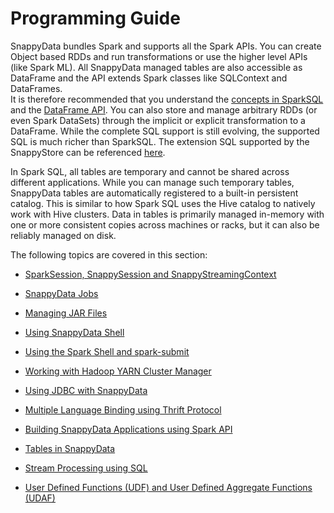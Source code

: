# Programming Guide
SnappyData bundles Spark and supports all the Spark APIs. You can create Object based RDDs and run transformations or use the higher level APIs (like Spark ML). 
All SnappyData managed tables are also accessible as DataFrame and the API extends Spark classes like SQLContext and DataFrames.</br>
It is therefore recommended that you understand the [concepts in SparkSQL](http://spark.apache.org/docs/latest/sql-programming-guide.html#overview) 
and the [DataFrame API](http://spark.apache.org/docs/latest/sql-programming-guide.html#dataframes). You can also store and manage arbitrary RDDs (or even Spark DataSets) through the implicit or explicit transformation to a DataFrame. While the complete SQL support is still evolving, the supported SQL is much richer than SparkSQL. The extension SQL supported by the SnappyStore can be referenced [here](#markdown_link_row_and_column_tables).

In Spark SQL, all tables are temporary and cannot be shared across different applications. While you can manage such temporary tables, SnappyData tables are automatically registered to a built-in persistent catalog. This is similar to how Spark SQL uses the Hive catalog to natively work with Hive clusters. 
Data in tables is primarily managed in-memory with one or more consistent copies across machines or racks, but it can also be reliably managed on disk.

The following topics are covered in this section:

* [SparkSession, SnappySession and SnappyStreamingContext](programming_guide/sparksession_snappysession_and_snappystreamingcontext.md)

* [SnappyData Jobs](programming_guide/snappydata_jobs.md)

* [Managing JAR Files](programming_guide/managing_jar_files.md)

* [Using SnappyData Shell](programming_guide/using_snappydata_shell.md)

* [Using the Spark Shell and spark-submit](programming_guide/using_the_spark_shell_and_spark-submit.md)

* [Working with Hadoop YARN Cluster Manager](programming_guide/working_with_hadoop_yarn_cluster_manager.md)

* [Using JDBC with SnappyData](programming_guide/using_jdbc_with_snappydata.md)

* [Multiple Language Binding using Thrift Protocol](programming_guide/multiple_language_binding_using_thrift_protocol.md)

* [Building SnappyData Applications using Spark API](programming_guide/building_snappydata_applications_using_spark_api.md)

* [Tables in SnappyData](programming_guide/tables_in_snappydata.md)

* [Stream Processing using SQL](programming_guide/stream_processing_using_sql.md)

* [User Defined Functions (UDF) and User Defined Aggregate Functions (UDAF)](programming_guide/udf_and_udaf.md)








